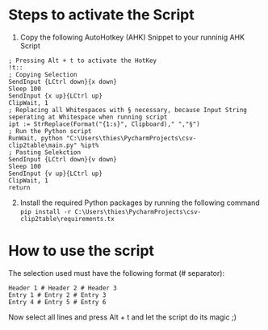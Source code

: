 # Steps to activate the Script
1. Copy the following AutoHotkey (AHK) Snippet to your runninig AHK Script
```
; Pressing Alt + t to activate the HotKey
!t::
; Copying Selection
SendInput {LCtrl down}{x down}
Sleep 100
SendInput {x up}{LCtrl up}
ClipWait, 1
; Replacing all Whitespaces with § necessary, because Input String seperating at Whitespace when running script
ipt := StrReplace(Format("{1:s}", Clipboard)," ","§")
; Run the Python script
RunWait, python "C:\Users\thies\PycharmProjects\csv-clip2table\main.py" %ipt%
; Pasting Selekction
SendInput {LCtrl down}{v down}
Sleep 100
SendInput {v up}{LCtrl up}
ClipWait, 1
return
```
2. Install the required Python packages by running the following command
`
pip install -r C:\Users\thies\PycharmProjects\csv-clip2table\requirements.tx
`

# How to use the script
The selection used must have the following format (# separator):

```
Header 1 # Header 2 # Header 3
Entry 1 # Entry 2 # Entry 3 
Entry 4 # Entry 5 # Entry 6 
```

Now select all lines and press Alt + t and let the script do its magic ;) 